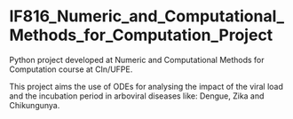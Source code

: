 # IF816_Numeric_and_Computational_Methods_for_Computation_Project

Python project developed at Numeric and Computational Methods for Computation course at CIn/UFPE. 

This project aims the use of ODEs for analysing the impact of the viral load and the incubation period in arboviral diseases like: Dengue, Zika and Chikungunya. 

